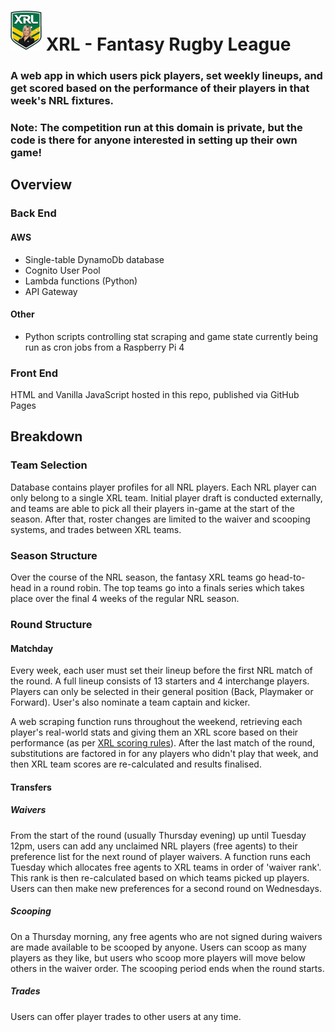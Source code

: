 # ![alt text](./static/xrl-logo-small.png) XRL - Fantasy Rugby League
### A web app in which users pick players, set weekly lineups, and get scored based on the performance of their players in that week's NRL fixtures.  

### Note: The competition run at this domain is private, but the code is there for anyone interested in setting up their own game!

## Overview

### Back End  
#### AWS
* Single-table DynamoDb database
* Cognito User Pool
* Lambda functions (Python)
* API Gateway

#### Other
* Python scripts controlling stat scraping and game state currently being run as cron jobs from a Raspberry Pi 4

### Front End
HTML and Vanilla JavaScript hosted in this repo, published via GitHub Pages

## Breakdown
### Team Selection
Database contains player profiles for all NRL players. Each NRL player can only belong to a single XRL team. Initial player draft is conducted externally, and teams are able to pick all their players in-game at the start of the season. After that, roster changes are limited to the waiver and scooping systems, and trades between XRL teams.
### Season Structure
Over the course of the NRL season, the fantasy XRL teams go head-to-head in a round robin. The top teams go into a finals series which takes place over the final 4 weeks of the regular NRL season.
### Round Structure
#### Matchday
Every week, each user must set their lineup before the first NRL match of the round. A full lineup consists of 13 starters and 4 interchange players. Players can only be selected in their general position (Back, Playmaker or Forward). User's also nominate a team captain and kicker.

A web scraping function runs throughout the weekend, retrieving each player's real-world stats and giving them an XRL score based on their performance (as per [XRL scoring rules](xrlcoach.github.io/rules)). After the last match of the round, substitutions are factored in for any players who didn't play that week, and then XRL team scores are re-calculated and results finalised.
#### Transfers
##### Waivers
From the start of the round (usually Thursday evening) up until Tuesday 12pm, users can add any unclaimed NRL players (free agents) to their preference list for the next round of player waivers. A function runs each Tuesday which allocates free agents to XRL teams in order of 'waiver rank'. This rank is then re-calculated based on which teams picked up players. Users can then make new preferences for a second round on Wednesdays.
##### Scooping
On a Thursday morning, any free agents who are not signed during waivers are made available to be scooped by anyone. Users can scoop as many players as they like, but users who scoop more players will move below others in the waiver order. The scooping period ends when the round starts.
##### Trades
Users can offer player trades to other users at any time.